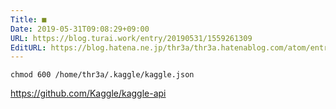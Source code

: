 ```yaml
---
Title: ■
Date: 2019-05-31T09:08:29+09:00
URL: https://blog.turai.work/entry/20190531/1559261309
EditURL: https://blog.hatena.ne.jp/thr3a/thr3a.hatenablog.com/atom/entry/17680117127176197286
---
```


```
chmod 600 /home/thr3a/.kaggle/kaggle.json
```

https://github.com/Kaggle/kaggle-api
